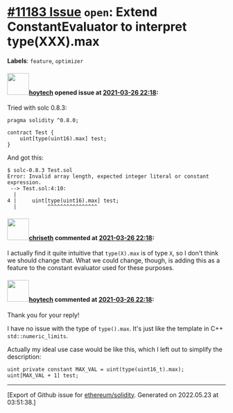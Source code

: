 # [\#11183 Issue](https://github.com/ethereum/solidity/issues/11183) `open`: Extend ConstantEvaluator to interpret type(XXX).max
**Labels**: `feature`, `optimizer`


#### <img src="https://avatars.githubusercontent.com/u/144548?v=4" width="50">[hoytech](https://github.com/hoytech) opened issue at [2021-03-26 22:18](https://github.com/ethereum/solidity/issues/11183):

Tried with solc 0.8.3:

```solidity
pragma solidity ^0.8.0;

contract Test {
    uint[type(uint16).max] test;
}
```

And got this:

```
$ solc-0.8.3 Test.sol
Error: Invalid array length, expected integer literal or constant expression.
 --> Test.sol:4:10:
  |
4 |     uint[type(uint16).max] test;
  |          ^^^^^^^^^^^^^^^^
```

#### <img src="https://avatars.githubusercontent.com/u/9073706?v=4" width="50">[chriseth](https://github.com/chriseth) commented at [2021-03-26 22:18](https://github.com/ethereum/solidity/issues/11183#issuecomment-809392176):

I actually find it quite intuitive that `type(X).max` is of type `X`, so I don't think we should change that. What we could change, though, is adding this as a feature to the constant evaluator used for these purposes.

#### <img src="https://avatars.githubusercontent.com/u/144548?v=4" width="50">[hoytech](https://github.com/hoytech) commented at [2021-03-26 22:18](https://github.com/ethereum/solidity/issues/11183#issuecomment-810223794):

Thank you for your reply!

I have no issue with the type of `type().max`. It's just like the template in C++ `std::numeric_limits`.

Actually my ideal use case would be like this, which I left out to simplify the description:

    uint private constant MAX_VAL = uint(type(uint16_t).max);
    uint[MAX_VAL + 1] test;


-------------------------------------------------------------------------------



[Export of Github issue for [ethereum/solidity](https://github.com/ethereum/solidity). Generated on 2022.05.23 at 03:51:38.]
